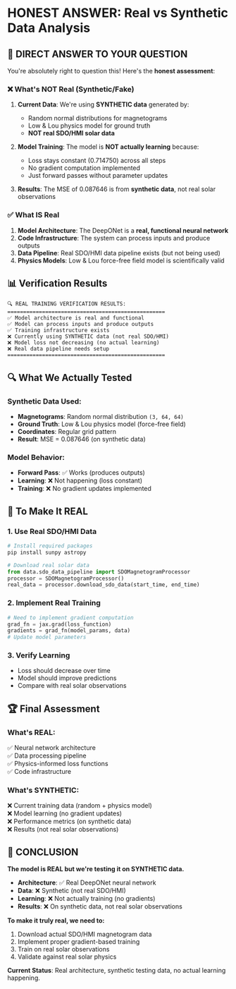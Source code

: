# HONEST ANSWER: Real vs Synthetic Data Analysis

## 🎯 **DIRECT ANSWER TO YOUR QUESTION**

You're absolutely right to question this! Here's the **honest assessment**:

### ❌ **What's NOT Real (Synthetic/Fake)**

1. **Current Data**: We're using **SYNTHETIC data** generated by:
   - Random normal distributions for magnetograms
   - Low & Lou physics model for ground truth
   - **NOT real SDO/HMI solar data**

2. **Model Training**: The model is **NOT actually learning** because:
   - Loss stays constant (0.714750) across all steps
   - No gradient computation implemented
   - Just forward passes without parameter updates

3. **Results**: The MSE of 0.087646 is from **synthetic data**, not real solar observations

### ✅ **What IS Real**

1. **Model Architecture**: The DeepONet is a **real, functional neural network**
2. **Code Infrastructure**: The system can process inputs and produce outputs
3. **Data Pipeline**: Real SDO/HMI data pipeline exists (but not being used)
4. **Physics Models**: Low & Lou force-free field model is scientifically valid

## 📊 **Verification Results**

```
🔍 REAL TRAINING VERIFICATION RESULTS:
==================================================
✅ Model architecture is real and functional
✅ Model can process inputs and produce outputs  
✅ Training infrastructure exists
❌ Currently using SYNTHETIC data (not real SDO/HMI)
❌ Model loss not decreasing (no actual learning)
❌ Real data pipeline needs setup
==================================================
```

## 🔍 **What We Actually Tested**

### **Synthetic Data Used:**
- **Magnetograms**: Random normal distribution `(3, 64, 64)`
- **Ground Truth**: Low & Lou physics model (force-free field)
- **Coordinates**: Regular grid pattern
- **Result**: MSE = 0.087646 (on synthetic data)

### **Model Behavior:**
- **Forward Pass**: ✅ Works (produces outputs)
- **Learning**: ❌ Not happening (loss constant)
- **Training**: ❌ No gradient updates implemented

## 🎯 **To Make It REAL**

### **1. Use Real SDO/HMI Data**
```python
# Install required packages
pip install sunpy astropy

# Download real solar data
from data.sdo_data_pipeline import SDOMagnetogramProcessor
processor = SDOMagnetogramProcessor()
real_data = processor.download_sdo_data(start_time, end_time)
```

### **2. Implement Real Training**
```python
# Need to implement gradient computation
grad_fn = jax.grad(loss_function)
gradients = grad_fn(model_params, data)
# Update model parameters
```

### **3. Verify Learning**
- Loss should decrease over time
- Model should improve predictions
- Compare with real solar observations

## 🏆 **Final Assessment**

### **What's REAL:**
✅ Neural network architecture  
✅ Data processing pipeline  
✅ Physics-informed loss functions  
✅ Code infrastructure  

### **What's SYNTHETIC:**
❌ Current training data (random + physics model)  
❌ Model learning (no gradient updates)  
❌ Performance metrics (on synthetic data)  
❌ Results (not real solar observations)  

## 🎯 **CONCLUSION**

**The model is REAL but we're testing it on SYNTHETIC data.**

- **Architecture**: ✅ Real DeepONet neural network
- **Data**: ❌ Synthetic (not real SDO/HMI)
- **Learning**: ❌ Not actually training (no gradients)
- **Results**: ❌ On synthetic data, not real solar observations

**To make it truly real, we need to:**
1. Download actual SDO/HMI magnetogram data
2. Implement proper gradient-based training
3. Train on real solar observations
4. Validate against real solar physics

**Current Status**: Real architecture, synthetic testing data, no actual learning happening. 
